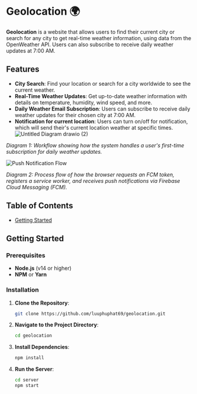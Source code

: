# Geolocation 🌍

**Geolocation** is a website that allows users to find their current city or search for any city to get real-time weather information, using data from the OpenWeather API. Users can also subscribe to receive daily weather updates at 7:00 AM.

## Features

- **City Search**: Find your location or search for a city worldwide to see the current weather.
- **Real-Time Weather Updates**: Get up-to-date weather information with details on temperature, humidity, wind speed, and more.
- **Daily Weather Email Subscription**: Users can subscribe to receive daily weather updates for their chosen city at 7:00 AM.
- **Notification for current location**: Users can turn on/off for notification, which will send their's current location weather at specific times.
![Untitled Diagram drawio (2)](https://github.com/user-attachments/assets/57947b73-7272-4c28-a970-15e2f717fa64)

*Diagram 1: Workflow showing how the system handles a user's first-time subscription for daily weather updates.*

![Push Notification Flow](https://github.com/user-attachments/assets/bbbd41ca-4c33-483e-b289-4f1b5a5cd597)

*Diagram 2: Process flow of how the browser requests an FCM token, registers a service worker, and receives push notifications via Firebase Cloud Messaging (FCM).*


## Table of Contents

- [Getting Started](#getting-started)

## Getting Started

### Prerequisites

- **Node.js** (v14 or higher)
- **NPM** or **Yarn**

### Installation

1. **Clone the Repository**:

   ```bash
   git clone https://github.com/luuphuphat69/geolocation.git
   
2. **Navigate to the Project Directory**:

   ```bash
   cd geolocation
   
3. **Install Dependencies**:

   ```bash
   npm install

4. **Run the Server**:

   ```bash
   cd server
   npm start
